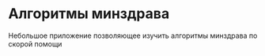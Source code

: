 # Алгоритмы минздрава

Небольшое приложение позволяющее изучить алгоритмы минздрава по скорой помощи 
